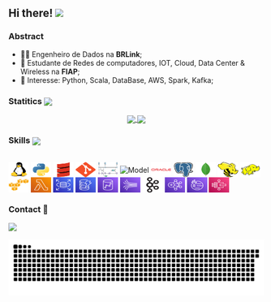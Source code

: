 ## Hi there! <img src="https://raw.githubusercontent.com/iampavangandhi/iampavangandhi/master/gifs/Hi.gif" width="30px"></h2>
### Abstract

- 👨‍💻 Engenheiro de Dados na **BRLink**;
- 🌱 Estudante de Redes de computadores, IOT, Cloud, Data Center & Wireless na **FIAP**;
- 💙 Interesse: Python, Scala, DataBase, AWS, Spark, Kafka;

### Statitics <img width="25px" align="center" src="https://www.svgrepo.com/show/80758/report.svg"></h2>

<p align="center">
  <a href="https://github.com/felipe-almeida-costa-leite">
   <img 
        align="center"
        src="https://github-readme-stats.vercel.app/api?username=felipe-almeida-costa-leite&show_icons=true&theme=dracula&include_all_commits=true&count_private=true"
   />
   </a>
  <a href="https://github.com/felipe-almeida-costa-leite">
   <img 
        align="center"
        src="https://github-readme-stats.vercel.app/api/top-langs/?username=felipe-almeida-costa-leite&layout=compact&langs_count=7&theme=dracula"
   />
  </a>
</p>

### Skills <img width="30px" align="center" src="https://img-premium.flaticon.com/png/512/2817/premium/2817082.png?token=exp=1629296902~hmac=77c68c0052531e04d90fc869d861b3a3"></h2> 

<div style="display: inline_block"><br>
  <img align="center" alt="Linux" height="30" width="40" src="https://raw.githubusercontent.com/devicons/devicon/master/icons/linux/linux-original.svg">
  <img align="center" alt="Python" height="30" width="40" src="https://raw.githubusercontent.com/devicons/devicon/master/icons/python/python-original.svg">
  <img align="center" alt="Scala" height="30" width="40" src="https://raw.githubusercontent.com/devicons/devicon/master/icons/scala/scala-original.svg">
  <img align="center" alt="Git" height="30" width="40" src="https://raw.githubusercontent.com/devicons/devicon/master/icons/git/git-original.svg">
  <img align="center" alt="GitFlow" height="30" width="40" src="https://raw.githubusercontent.com/felipe-almeida-costa-leite/felipe-almeida-costa-leite/main/icons/GitFlow.svg">
  <img align="center" alt="Model" height="30" width="40" src="https://image.flaticon.com/icons/png/512/2103/2103675.png">
  <img align="center" alt="Oracle" height="30" width="40" src="https://raw.githubusercontent.com/devicons/devicon/master/icons/oracle/oracle-original.svg">
  <img align="center" alt="Postgre" height="30" width="40" src="https://raw.githubusercontent.com/devicons/devicon/master/icons/postgresql/postgresql-original.svg">
  <img align="center" alt="Mongo" height="30" width="40" src="https://raw.githubusercontent.com/devicons/devicon/master/icons/mongodb/mongodb-original.svg">
  <img align="center" alt="Hive" height="30" width="40" src="https://raw.githubusercontent.com/felipe-almeida-costa-leite/felipe-almeida-costa-leite/main/icons/Hive.svg">
  <img align="center" alt="Hadoop" height="30" width="40" src="https://raw.githubusercontent.com/felipe-almeida-costa-leite/felipe-almeida-costa-leite/main/icons/Hadoop.svg">
  <img align="center" alt="General" height="30" width="40" src="https://raw.githubusercontent.com/devicons/devicon/master/icons/amazonwebservices/amazonwebservices-original.svg">
  <img align="center" alt="Lambda" height="30" width="40" src="https://raw.githubusercontent.com/felipe-almeida-costa-leite/felipe-almeida-costa-leite/main/icons/Lambda.svg">
  <img align="center" alt="RDS" height="30" width="40" src="https://raw.githubusercontent.com/felipe-almeida-costa-leite/felipe-almeida-costa-leite/main/icons/RDS.svg">
  <img align="center" alt="Dynamodb" height="30" width="40" src="https://raw.githubusercontent.com/felipe-almeida-costa-leite/felipe-almeida-costa-leite/main/icons/DynamoDB.svg">
  <img align="center" alt="Redshift" height="30" width="40" src="https://raw.githubusercontent.com/felipe-almeida-costa-leite/felipe-almeida-costa-leite/main/icons/Redshift.svg">
  <img align="center" alt="Kinesis" height="30" width="40" src="https://raw.githubusercontent.com/felipe-almeida-costa-leite/felipe-almeida-costa-leite/main/icons/Kinesis.svg">
  <img align="center" alt="MSK" height="30" width="40" src="https://raw.githubusercontent.com/devicons/devicon/master/icons/apachekafka/apachekafka-original.svg">
  <img align="center" alt="EMR" height="30" width="40" src="https://raw.githubusercontent.com/felipe-almeida-costa-leite/felipe-almeida-costa-leite/main/icons/EMR.svg">
  <img align="center" alt="Lake" height="30" width="40" src="https://raw.githubusercontent.com/felipe-almeida-costa-leite/felipe-almeida-costa-leite/main/icons/Lake.svg">
  <img align="center" alt="Step" height="30" width="40" src="https://raw.githubusercontent.com/felipe-almeida-costa-leite/felipe-almeida-costa-leite/main/icons/Step-Functions.svg">
</div>
 
### Contact :iphone:

<div>
 <a href="https://www.linkedin.com/in/felipe-almeida-costa-leite/" target="_blank"><img src="https://img.shields.io/badge/-LinkedIn-%230077B5?style=for-the-badge&logo=linkedin&logoColor=white" target="_blank">
 </a>
</div>






![Snake animation](https://github.com/felipe-almeida-costa-leite/felipe-almeida-costa-leite/blob/output/github-contribution-grid-snake.svg)

  
